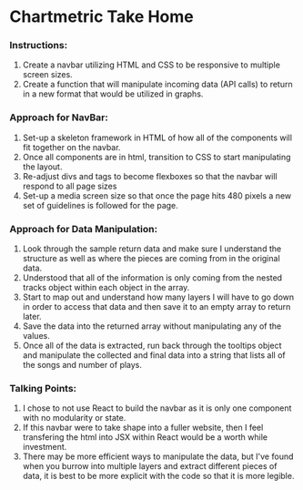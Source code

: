 # Chartmetric Take Home

### Instructions:
1. Create a navbar utilizing HTML and CSS to be responsive to multiple screen sizes.
2. Create a function that will manipulate incoming data (API calls) to return in a new format that would be utilized in graphs.

### Approach for NavBar:
1. Set-up a skeleton framework in HTML of how all of the components will fit together on the navbar.
2. Once all components are in html, transition to CSS to start manipulating the layout.
3. Re-adjust divs and tags to become flexboxes so that the navbar will respond to all page sizes
4. Set-up a media screen size so that once the page hits 480 pixels a new set of guidelines is followed for the page.

### Approach for Data Manipulation:
1. Look through the sample return data and make sure I understand the structure as well as where the pieces are coming from in the original data.
2. Understood that all of the information is only coming from the nested tracks object within each object in the array.
3. Start to map out and understand how many layers I will have to go down in order to access that data and then save it to an empty array to return later.
4. Save the data into the returned array without manipulating any of the values.
5. Once all of the data is extracted, run back through the tooltips object and manipulate the collected and final data into a string that lists all of the songs and number of plays.


### Talking Points:
1. I chose to not use React to build the navbar as it is only one component with no modularity or state. 
2. If this navbar were to take shape into a fuller website, then I feel transfering the html into JSX within React would be a worth while investment.
3. There may be more efficient ways to manipulate the data, but I've found when you burrow into multiple layers and extract different pieces of data, it is best to be more explicit with the code so that it is more legible.
